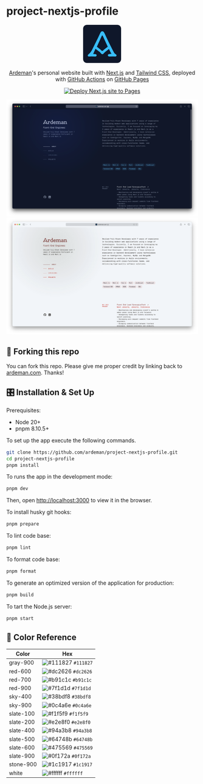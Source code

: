 # project-nextjs-profile

<div align="center">
  <img alt="Logo" src="https://raw.githubusercontent.com/ardeman/project-nextjs-profile/main/src/app/apple-touch-icon.png" width="100" />
</div>

<p align="center">
  <a href="https://ardeman.com/" target="_blank">Ardeman</a>'s personal website built with <a href="https://nextjs.org/" target="_blank">Next.js</a> and <a href="https://tailwindcss.com/" target="_blank">Tailwind CSS</a>, deployed with <a href="https://github.com/features/actions" target="_blank">GitHub Actions</a> on <a href="https://pages.github.com/" target="_blank">GitHub Pages</a>
</p>

<p align="center">
  <a href="https://github.com/ardeman/project-nextjs-profile/actions/workflows/nextjs.yml" target="_blank">
    <img src="https://github.com/ardeman/project-nextjs-profile/actions/workflows/nextjs.yml/badge.svg?branch=main" alt="Deploy Next.js site to Pages" />
  </a>
</p>

![demo-dark](https://raw.githubusercontent.com/ardeman/project-nextjs-profile/main/public/images/profile/demo-dark.png)
![demo-light](https://raw.githubusercontent.com/ardeman/project-nextjs-profile/main/public/images/profile/demo-light.png)

## 🍴 Forking this repo

You can fork this repo. Please give me proper credit by linking back to [ardeman.com](https://ardeman.com/). Thanks!

## 🎛️ Installation & Set Up

Prerequisites:

- Node 20+
- pnpm 8.10.5+

To set up the app execute the following commands.

```bash
git clone https://github.com/ardeman/project-nextjs-profile.git
cd project-nextjs-profile
pnpm install
```

To runs the app in the development mode:

```bash
pnpm dev
```

Then, open [http://localhost:3000](http://localhost:3000) to view it in the browser.

To install husky git hooks:

```bash
pnpm prepare

```

To lint code base:

```bash
pnpm lint
```

To format code base:

```bash
pnpm format
```

To generate an optimized version of the application for production:

```bash
pnpm build
```

To tart the Node.js server:

```bash
pnpm start
```

## 🎨 Color Reference

| Color          | Hex                                                                |
| -------------- | ------------------------------------------------------------------ |
| gray-900       | ![#111827](https://via.placeholder.com/10/111827?text=+) `#111827` |
| red-600        | ![#dc2626](https://via.placeholder.com/10/dc2626?text=+) `#dc2626` |
| red-700        | ![#b91c1c](https://via.placeholder.com/10/b91c1c?text=+) `#b91c1c` |
| red-900        | ![#7f1d1d](https://via.placeholder.com/10/7f1d1d?text=+) `#7f1d1d` |
| sky-400        | ![#38bdf8](https://via.placeholder.com/10/38bdf8?text=+) `#38bdf8` |
| sky-900        | ![#0c4a6e](https://via.placeholder.com/10/0c4a6e?text=+) `#0c4a6e` |
| slate-100      | ![#f1f5f9](https://via.placeholder.com/10/f1f5f9?text=+) `#f1f5f9` |
| slate-200      | ![#e2e8f0](https://via.placeholder.com/10/e2e8f0?text=+) `#e2e8f0` |
| slate-400      | ![#94a3b8](https://via.placeholder.com/10/94a3b8?text=+) `#94a3b8` |
| slate-500      | ![#64748b](https://via.placeholder.com/10/64748b?text=+) `#64748b` |
| slate-600      | ![#475569](https://via.placeholder.com/10/475569?text=+) `#475569` |
| slate-900      | ![#0f172a](https://via.placeholder.com/10/0f172a?text=+) `#0f172a` |
| stone-900      | ![#1c1917](https://via.placeholder.com/10/1c1917?text=+) `#1c1917` |
| white          | ![#ffffff](https://via.placeholder.com/10/ffffff?text=+) `#ffffff` |
